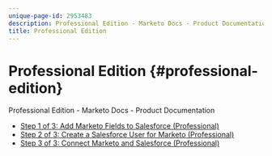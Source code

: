```yaml
---
unique-page-id: 2953483
description: Professional Edition - Marketo Docs - Product Documentation
title: Professional Edition
---
```


# Professional Edition {#professional-edition}

Professional Edition - Marketo Docs - Product Documentation

* [Step 1 of 3: Add Marketo Fields to Salesforce (Professional)](professional-edition/step-1-of-3-add-marketo-fields-to-salesforce-(professional).md)
* [Step 2 of 3: Create a Salesforce User for Marketo (Professional)](professional-edition/step-2-of-3-create-a-salesforce-user-for-marketo-(professional).md)
* [Step 3 of 3: Connect Marketo and Salesforce (Professional)](professional-edition/step-3-of-3-connect-marketo-and-salesforce-(professional).md)

